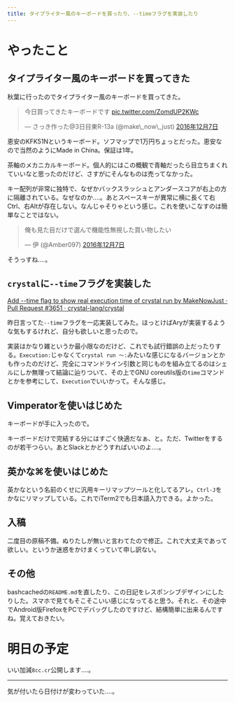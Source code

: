 ```yaml
---
title: タイプライター風のキーボードを買ったり、--timeフラグを実装したり
---
```


<script async src="//platform.twitter.com/widgets.js""></script>
<script async src="//cdn.embedly.com/widgets/platform.js"></script>

# やったこと

## タイプライター風のキーボードを買ってきた

秋葉に行ったのでタイプライター風のキーボードを買ってきた。

<blockquote class="twitter-tweet" data-lang="ja"><p lang="ja" dir="ltr">今日買ってきたキーボードです <a href="https://t.co/ZomdUP2KWc">pic.twitter.com/ZomdUP2KWc</a></p>&mdash; さっき作った@3日目東R-13a (@make\_now\_just) <a href="https://twitter.com/make_now_just/status/806496923314028545">2016年12月7日</a></blockquote>

恵安のKFK51Nというキーボード。ソフマップで1万円ちょっとだった。恵安なので当然のようにMade in China。保証は1年。

茶軸のメカニカルキーボード。個人的にはこの概観で青軸だったら目立ちまくれていいなと思ったのだけど、さすがにそんなものは売ってなかった。

キー配列が非常に独特で、なぜかバックスラッシュとアンダースコアが右上の方に隔離されている。なぜなのか‥‥。あとスペースキーが異常に横に長くて右Ctrl、右Altが存在しない。なんじゃそりゃという感じ。これを使いこなすのは簡単なことではない。

<blockquote class="twitter-tweet" data-lang="ja"><p lang="ja" dir="ltr">俺も見た目だけで選んで機能性無視した買い物したい</p>&mdash; 伊 (@Amber097) <a href="https://twitter.com/Amber097/status/806499748857290753">2016年12月7日</a></blockquote>

そうっすね‥‥。

## `crystal`に`--time`フラグを実装した

<a class="embedly-card" data-card-width="100%" data-card-controls="0" href="https://github.com/crystal-lang/crystal/pull/3651">Add --time flag to show real execution time of crystal run by MakeNowJust · Pull Request #3651 · crystal-lang/crystal</a>

昨日言ってた`--time`フラグを一応実装してみた。ほっとけばAryが実装するような気もするけれど、自分も欲しいと思ったので。

実装はかなり雑というか最小限なのだけど、これでも試行錯誤の上だったりする。`Execution:`じゃなくて`crystal run 〜:`みたいな感じになるバージョンとかも作ったのだけど、完全にコマンドライン引数と同じものを組み立てるのはシェルにしか無理って結論に辿りついて、その上でGNU coreutils版の`time`コマンドとかを参考にして、`Execution`でいいかって。そんな感じ。

## Vimperatorを使いはじめた

キーボードが手に入ったので。

キーボードだけで完結する分にはすごく快適だなぁ、と。ただ、Twitterをするのが若干つらい。あとSlackとかどうすればいいのよ‥‥。

## 英かな⌘を使いはじめた

英かなという名前のくせに汎用キーリマップツールと化してるアレ。`Ctrl-J`をかなにリマップしている。これでiTerm2でも日本語入力できる。よかった。

## 入稿

二度目の原稿不備。ぬりたしが無いと言わてたので修正。これで大丈夫であって欲しい。というか迷惑をかけまくっていて申し訳ない。

## その他

bashcachedの`README.md`を直したり、この日記をレスポンシブデザインにしたりした。スマホで見てもそこそこいい感じになってると思う。それと、その途中でAndroid版FirefoxをPCでデバッグしたのですけど、結構簡単に出来るんですね。覚えておきたい。

# 明日の予定

いい加減`8cc.cr`公開します‥‥。

- - -

気が付いたら日付けが変わっていた‥‥。
